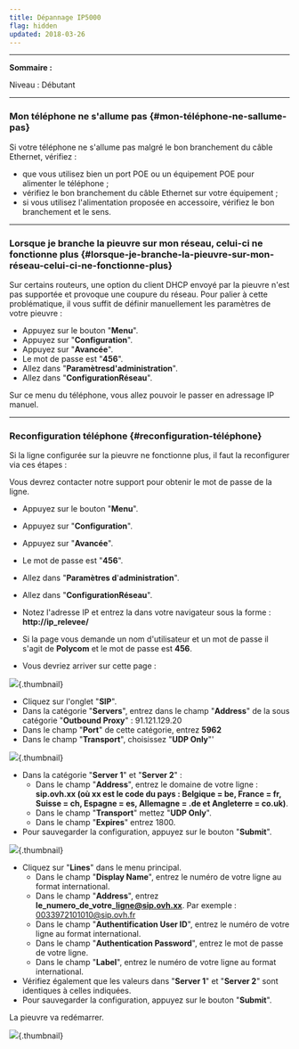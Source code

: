 ```yaml
---
title: Dépannage IP5000
flag: hidden
updated: 2018-03-26
---
```


------------------------------------------------------------------------

**Sommaire :**

Niveau : Débutant

------------------------------------------------------------------------

### Mon téléphone ne s'allume pas {#mon-téléphone-ne-sallume-pas}

Si votre téléphone ne s'allume pas malgré le bon branchement du câble Ethernet, vérifiez :

-   que vous utilisez bien un port POE ou un équipement POE pour alimenter le téléphone ;
-   vérifiez le bon branchement du câble Ethernet sur votre équipement ;
-   si vous utilisez l'alimentation proposée en accessoire, vérifiez le bon branchement et le sens.

------------------------------------------------------------------------

### Lorsque je branche la pieuvre sur mon réseau, celui-ci ne fonctionne plus {#lorsque-je-branche-la-pieuvre-sur-mon-réseau-celui-ci-ne-fonctionne-plus}

Sur certains routeurs, une option du client DHCP envoyé par la pieuvre n'est pas supportée et provoque une coupure du réseau. Pour palier à cette problématique, il vous suffit de définir manuellement les paramètres de votre pieuvre :

-   Appuyez sur le bouton "**Menu**".
-   Appuyez sur "**Configuration**".
-   Appuyez sur "**Avancée**".
-   Le mot de passe est "**456**".
-   Allez dans "**Paramètresd'administration**".
-   Allez dans "**ConfigurationRéseau**".

Sur ce menu du téléphone, vous allez pouvoir le passer en adressage IP manuel.

------------------------------------------------------------------------

### Reconfiguration téléphone {#reconfiguration-téléphone}

Si la ligne configurée sur la pieuvre ne fonctionne plus, il faut la reconfigurer via ces étapes :

Vous devrez contacter notre support pour obtenir le mot de passe de la ligne.

-   Appuyez sur le bouton "**Menu**".

-   Appuyez sur "**Configuration**".

-   Appuyez sur "**Avancée**".

-   Le mot de passe est "**456**".

-   Allez dans "**Paramètres d**'**administration**".

-   Allez dans "**ConfigurationRéseau**".

-   Notez l'adresse IP et entrez la dans votre navigateur sous la forme : **http://ip\_relevee/**
-   Si la page vous demande un nom d'utilisateur et un mot de passe il s'agit de **Polycom** et le mot de passe est **456**.
-   Vous devriez arriver sur cette page :

![](images/PIP-1.png){.thumbnail}

-   Cliquez sur l'onglet "**SIP**".
-   Dans la catégorie "**Servers**", entrez dans le champ "**Address**" de la sous catégorie "**Outbound Proxy**" : 91.121.129.20
-   Dans le champ "**Port**" de cette catégorie, entrez **5962**
-   Dans le champ "**Transport**", choisissez "**UDP Only**"'

![](images/2015-06-08-145430_648x194_scrot.png){.thumbnail}

-   Dans la catégorie "**Server 1**" et "**Server 2**" :
    -   Dans le champ "**Address**", entrez le domaine de votre ligne : **sip.ovh.xx (où xx est le code du pays : Belgique = be, France = fr, Suisse = ch, Espagne = es, Allemagne = .de et Angleterre = co.uk)**.
    -   Dans le champ "**Transport**" mettez "**UDP Only**".
    -   Dans le champ "**Expires**" entrez 1800.
-   Pour sauvegarder la configuration, appuyez sur le bouton "**Submit**".

![](images/2015-06-08-150017_709x715_scrot.png){.thumbnail}

-   Cliquez sur "**Lines**" dans le menu principal.
    -   Dans le champ "**Display Name**", entrez le numéro de votre ligne au format international.
    -   Dans le champ "**Address**", entrez **le\_numero\_de\_votre\_ligne@sip.ovh.xx**. Par exemple : 0033972101010@sip.ovh.fr
    -   Dans le champ "**Authentification User ID**", entrez le numéro de votre ligne au format international.
    -   Dans le champ "**Authentication Password**", entrez le mot de passe de votre ligne.
    -   Dans le champ "**Label**", entrez le numéro de votre ligne au format international.
-   Vérifiez également que les valeurs dans "**Server 1**" et "**Server 2**" sont identiques à celles indiquées.
-   Pour sauvegarder la configuration, appuyez sur le bouton "**Submit**".

La pieuvre va redémarrer.

![](images/2015-06-08-161039_678x426_scrot.png){.thumbnail}
